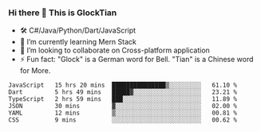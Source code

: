 ### Hi there 👋 This is GlockTian

- 🛠️ C#/Java/Python/Dart/JavaScript
- 🌱 I’m currently learning Mern Stack
- 👯 I’m looking to collaborate on Cross-platform application
- ⚡ Fun fact: "Glock" is a German word for Bell. "Tian" is a Chinese word for More.


<!--START_SECTION:waka-->

```text
JavaScript   15 hrs 20 mins  ███████████████▒░░░░░░░░░   61.10 %
Dart         5 hrs 49 mins   █████▓░░░░░░░░░░░░░░░░░░░   23.21 %
TypeScript   2 hrs 59 mins   ███░░░░░░░░░░░░░░░░░░░░░░   11.89 %
JSON         30 mins         ▓░░░░░░░░░░░░░░░░░░░░░░░░   02.00 %
YAML         12 mins         ▒░░░░░░░░░░░░░░░░░░░░░░░░   00.81 %
CSS          9 mins          ░░░░░░░░░░░░░░░░░░░░░░░░░   00.62 %
```

<!--END_SECTION:waka-->

<!--
**GlockTian/GlockTian** is a ✨ _special_ ✨ repository because its `README.md` (this file) appears on your GitHub profile.

Here are some ideas to get you started:

- 🔭 I’m currently working on ...
- 🌱 I’m currently learning ...
- 👯 I’m looking to collaborate on ...
- 🤔 I’m looking for help with ...
- 💬 Ask me about ...
- 📫 How to reach me: ...
- 😄 Pronouns: ...
- ⚡ Fun fact: ...
-->

